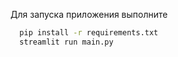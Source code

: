Для запуска приложения выполните

```bash
  pip install -r requirements.txt
  streamlit run main.py
```